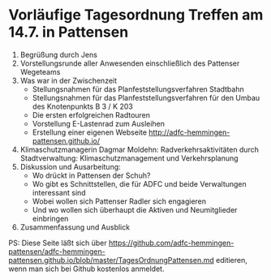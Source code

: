 # Vorläufige Tagesordnung Treffen am 14.7. in Pattensen

1. Begrüßung durch Jens
1. Vorstellungsrunde aller Anwesenden einschließlich des Pattenser Wegeteams
1. Was war in der Zwischenzeit
	- Stellungsnahmen für das Planfeststellungsverfahren Stadtbahn
	- Stellungsnahmen für das Planfeststellungsverfahren für den Umbau des Knotenpunkts B 3 / K 203
	- Die ersten erfolgreichen Radtouren
	- Vorstellung E-Lastenrad zum Ausleihen
	- Erstellung einer eigenen Webseite <http://adfc-hemmingen-pattensen.github.io/>
1. Klimaschutzmanagerin Dagmar Moldehn: Radverkehrsaktivitäten durch Stadtverwaltung: Klimaschutzmanagement und Verkehrsplanung
1. Diskussion und Ausarbeitung:
    - Wo drückt in Pattensen der Schuh?
    - Wo gibt es Schnittstellen, die für ADFC und beide Verwaltungen interessant sind
    - Wobei wollen sich Pattenser Radler sich engagieren
    - Und wo wollen sich überhaupt die Aktiven und Neumitglieder einbringen
1. Zusammenfassung und Ausblick


PS: Diese Seite läßt sich über <https://github.com/adfc-hemmingen-pattensen/adfc-hemmingen-pattensen.github.io/blob/master/TagesOrdnungPattensen.md> editieren, wenn man sich bei Github kostenlos anmeldet. 
